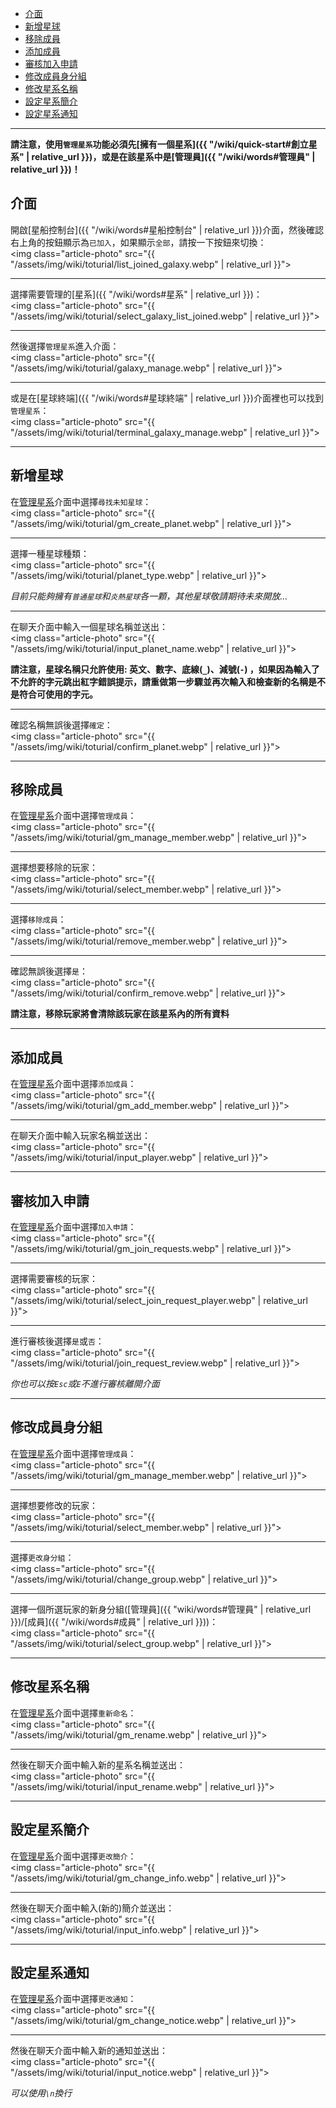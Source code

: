 

<div class="article-content">
<ul>
    <li><a href="#介面">介面</a></li>
    <li><a href="#新增星球">新增星球</a></li>
	<li><a href="#移除成員">移除成員</a></li>
    <li><a href="#添加成員">添加成員</a></li>
	<li><a href="#審核加入申請">審核加入申請</a></li>
	<li><a href="#修改成員身分組">修改成員身分組</a></li>
	<li><a href="#修改星系名稱">修改星系名稱</a></li>
	<li><a href="#設定星系簡介">設定星系簡介</a></li>
	<li><a href="#設定星系通知">設定星系通知</a></li>
</ul>
</div>

---

__請注意，使用`管理星系`功能必須先[擁有一個星系]({{ "/wiki/quick-start#創立星系" | relative_url }})，或是在該星系中是[管理員]({{ "/wiki/words#管理員" | relative_url }})！__


## 介面

開啟[星船控制台]({{ "/wiki/words#星船控制台" | relative_url }})介面，然後確認右上角的按鈕顯示為`已加入`，如果顯示`全部`，請按一下按鈕來切換：  
<img class="article-photo" src="{{ "/assets/img/wiki/toturial/list_joined_galaxy.webp" | relative_url }}">

<hr class="sub">

選擇需要管理的[星系]({{ "/wiki/words#星系" | relative_url }})：  
<img class="article-photo" src="{{ "/assets/img/wiki/toturial/select_galaxy_list_joined.webp" | relative_url }}">

<hr class="sub">

然後選擇`管理星系`進入介面：  
<img class="article-photo" src="{{ "/assets/img/wiki/toturial/galaxy_manage.webp" | relative_url }}">

<hr class="sub">

或是在[星球終端]({{ "/wiki/words#星球終端" | relative_url }})介面裡也可以找到`管理星系`：  
<img class="article-photo" src="{{ "/assets/img/wiki/toturial/terminal_galaxy_manage.webp" | relative_url }}">

---

## 新增星球

在[管理星系](#介面)介面中選擇`尋找未知星球`：  
<img class="article-photo" src="{{ "/assets/img/wiki/toturial/gm_create_planet.webp" | relative_url }}">

<hr class="sub">

選擇一種星球種類：  
<img class="article-photo" src="{{ "/assets/img/wiki/toturial/planet_type.webp" | relative_url }}">

*目前只能夠擁有`普通星球`和`炎熱星球`各一顆，其他星球敬請期待未來開放...*

<hr class="sub">

在聊天介面中輸入一個星球名稱並送出：  
<img class="article-photo" src="{{ "/assets/img/wiki/toturial/input_planet_name.webp" | relative_url }}">

__請注意，星球名稱只允許使用: 英文、數字、底線(`_`)、減號(`-`) ，如果因為輸入了不允許的字元跳出紅字錯誤提示，請重做第一步驟並再次輸入和檢查新的名稱是不是符合可使用的字元。__

<hr class="sub">

確認名稱無誤後選擇`確定`：  
<img class="article-photo" src="{{ "/assets/img/wiki/toturial/confirm_planet.webp" | relative_url }}">

---

## 移除成員

在[管理星系](#介面)介面中選擇`管理成員`：  
<img class="article-photo" src="{{ "/assets/img/wiki/toturial/gm_manage_member.webp" | relative_url }}">

<hr class="sub">

選擇想要移除的玩家：  
<img class="article-photo" src="{{ "/assets/img/wiki/toturial/select_member.webp" | relative_url }}">

<hr class="sub">

選擇`移除成員`：  
<img class="article-photo" src="{{ "/assets/img/wiki/toturial/remove_member.webp" | relative_url }}">

<hr class="sub">

確認無誤後選擇`是`：  
<img class="article-photo" src="{{ "/assets/img/wiki/toturial/confirm_remove.webp" | relative_url }}">

__請注意，移除玩家將會清除該玩家在該星系內的所有資料__

---

## 添加成員

在[管理星系](#介面)介面中選擇`添加成員`：  
<img class="article-photo" src="{{ "/assets/img/wiki/toturial/gm_add_member.webp" | relative_url }}">

<hr class="sub">

在聊天介面中輸入玩家名稱並送出：  
<img class="article-photo" src="{{ "/assets/img/wiki/toturial/input_player.webp" | relative_url }}">

---

## 審核加入申請

在[管理星系](#介面)介面中選擇`加入申請`：  
<img class="article-photo" src="{{ "/assets/img/wiki/toturial/gm_join_requests.webp" | relative_url }}">

<hr class="sub">

選擇需要審核的玩家：  
<img class="article-photo" src="{{ "/assets/img/wiki/toturial/select_join_request_player.webp" | relative_url }}">

<hr class="sub">

進行審核後選擇`是`或`否`：  
<img class="article-photo" src="{{ "/assets/img/wiki/toturial/join_request_review.webp" | relative_url }}">

*你也可以按`Esc`或`E`不進行審核離開介面*

---

## 修改成員身分組

在[管理星系](#介面)介面中選擇`管理成員`：  
<img class="article-photo" src="{{ "/assets/img/wiki/toturial/gm_manage_member.webp" | relative_url }}">

<hr class="sub">

選擇想要修改的玩家：  
<img class="article-photo" src="{{ "/assets/img/wiki/toturial/select_member.webp" | relative_url }}">

<hr class="sub">

選擇`更改身分組`：  
<img class="article-photo" src="{{ "/assets/img/wiki/toturial/change_group.webp" | relative_url }}">

<hr class="sub">

選擇一個所選玩家的新身分組([管理員]({{ "wiki/words#管理員" | relative_url }})/[成員]({{ "/wiki/words#成員" | relative_url }}))：  
<img class="article-photo" src="{{ "/assets/img/wiki/toturial/select_group.webp" | relative_url }}">

---

## 修改星系名稱

在[管理星系](#介面)介面中選擇`重新命名`：  
<img class="article-photo" src="{{ "/assets/img/wiki/toturial/gm_rename.webp" | relative_url }}">

<hr class="sub">

然後在聊天介面中輸入新的星系名稱並送出：  
<img class="article-photo" src="{{ "/assets/img/wiki/toturial/input_rename.webp" | relative_url }}">

---

## 設定星系簡介

在[管理星系](#介面)介面中選擇`更改簡介`：  
<img class="article-photo" src="{{ "/assets/img/wiki/toturial/gm_change_info.webp" | relative_url }}">

<hr class="sub">

然後在聊天介面中輸入(新的)簡介並送出：  
<img class="article-photo" src="{{ "/assets/img/wiki/toturial/input_info.webp" | relative_url }}">

---

## 設定星系通知

在[管理星系](#介面)介面中選擇`更改通知`：  
<img class="article-photo" src="{{ "/assets/img/wiki/toturial/gm_change_notice.webp" | relative_url }}">

<hr class="sub">

然後在聊天介面中輸入新的通知並送出：  
<img class="article-photo" src="{{ "/assets/img/wiki/toturial/input_notice.webp" | relative_url }}">

*可以使用`\n`換行*

